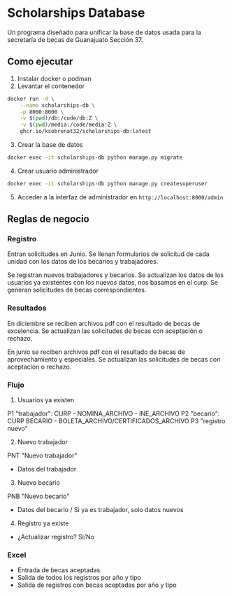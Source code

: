 # Scholarships Database

Un programa diseñado para unificar la base de datos usada para la secretaría de becas de Guanajuato Sección 37.

## Como ejecutar

1. Instalar docker o podman
2. Levantar el contenedor

```bash
docker run -d \
    --name scholarships-db \
    -p 8000:8000 \
    -v $(pwd)/db:/code/db:Z \
    -v $(pwd)/media:/code/media:Z \
    ghcr.io/ksobrenat32/scholarships-db:latest
```

3. Crear la base de datos

```bash
docker exec -it scholarships-db python manage.py migrate
```

4. Crear usuario administrador

```bash
docker exec -it scholarships-db python manage.py createsuperuser
```

5. Acceder a la interfaz de administrador en `http://localhost:8000/admin`

## Reglas de negocio

### Registro

Entran solicitudes en Junio. Se llenan formularios de solicitud de cada unidad con los datos de los becarios y trabajadores.

Se registran nuevos trabajadores y becarios. Se actualizan los datos de los usuarios ya existentes con los nuevos datos, nos basamos en el curp. Se generan solicitudes de becas correspondientes.

### Resultados

En diciembre se reciben archivos pdf con el resultado de becas de excelencia. Se actualizan las solicitudes de becas con aceptación o rechazo.

En junio se reciben archivos pdf con el resultado de becas de aprovechamiento y especiales. Se actualizan las solicitudes de becas con aceptación o rechazo.

### Flujo

1. Usuarios ya existen

P1 "trabajador": CURP - NOMINA_ARCHIVO - INE_ARCHIVO
P2 "becario": CURP BECARIO - BOLETA_ARCHIVO/CERTIFICADOS_ARCHIVO
P3 "registro nuevo" 

2. Nuevo trabajador

PNT "Nuevo trabajador"
- Datos del trabajador

3. Nuevo becario

PNB "Nuevo becario"
- Datos del becario / Si ya es trabajador, solo datos nuevos

4. Registro ya existe

- ¿Actualizar registro? Si/No

### Excel

- Entrada de becas aceptadas
- Salida de todos los registros por año y tipo
- Salida de registros con becas aceptadas por año y tipo
